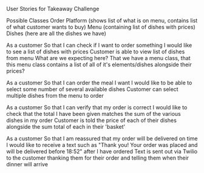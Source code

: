 User Stories for Takeaway Challenge

Possible Classes
	Order Platform (shows list of what is on menu, contains list of what customer wants to buy)
	Menu (containing list of dishes with prices)
	Dishes (here are all the dishes we have)

As a customer
So that I can check if I want to order something
I would like to see a list of dishes with prices
	Customer is able to view list of dishes from menu
	What are we expecting here? That we have a menu class, that this menu class contains a list of all of it's elements/dishes alongside their prices?

As a customer
So that I can order the meal I want
I would like to be able to select some number of several available dishes
	Customer can select multiple dishes from the menu to order
	

As a customer
So that I can verify that my order is correct
I would like to check that the total I have been given matches the sum of the various dishes in my order
	Customer is told the price of each of their dishes alongside the sum total of each in their 'basket'

As a customer
So that I am reassured that my order will be delivered on time
I would like to receive a text such as "Thank you! Your order was placed and will be delivered before 18:52" after I have ordered
	Text is sent out via Twilio to the customer thanking them for their order and telling them when their dinner will arrive